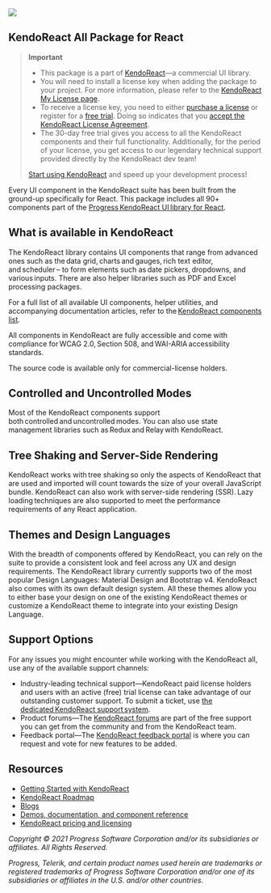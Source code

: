 <a href="https://www.telerik.com/kendo-react-ui/?utm_medium=referral&utm_source=npm&utm_campaign=kendo-ui-react-trial-npm-all&utm_content=banner" target="_blank">
<img src="https://www.telerik.com/kendo-react-ui/npm-banner.svg">
</a>

## KendoReact All Package for React

> **Important**
> * This package is а part of [KendoReact](https://www.telerik.com/kendo-react-ui/?utm_medium=referral&utm_source=npm&utm_campaign=kendo-ui-react-trial-npm-all)&mdash;a commercial UI library.
> * You will need to install a license key when adding the package to your project. For more information, please refer to the [KendoReact My License page](https://www.telerik.com/kendo-react-ui/my-license/?utm_medium=referral&utm_source=npm&utm_campaign=kendo-ui-react-trial-npm-all).
> * To receive a license key, you need to either [purchase a license](https://www.telerik.com/kendo-react-ui/pricing/?utm_medium=referral&utm_source=npm&utm_campaign=kendo-ui-react-trial-npm-all) or register for a [free trial](https://www.telerik.com/download-login-v2-kendo-react-ui?utm_medium=referral&utm_source=npm&utm_campaign=kendo-ui-react-trial-npm-all). Doing so indicates that you [accept the KendoReact License Agreement](https://www.telerik.com/purchase/license-agreement/progress-kendoreact?utm_medium=referral&utm_source=npm&utm_campaign=kendo-ui-react-trial-npm-all).
> * The 30-day free trial gives you access to all the KendoReact components and their full functionality. Additionally, for the period of your license, you get access to our legendary technical support provided directly by the KendoReact dev team!
>
> [Start using KendoReact](https://www.telerik.com/download-login-v2-kendo-react-ui?utm_medium=referral&utm_source=npm&utm_campaign=kendo-ui-react-trial-npm-all) and speed up your development process!

Every UI component in the KendoReact suite has been built from the ground-up specifically for React. This package includes all 90+ components part of the [Progress KendoReact UI library for React](https://www.telerik.com/kendo-react-ui/?utm_medium=referral&utm_source=npm&utm_campaign=kendo-ui-react-trial-npm-all).

## What is available in KendoReact

The KendoReact library contains UI components that range from advanced ones such as the data grid, charts and gauges, rich text editor, and scheduler – to form elements such as date pickers, dropdowns, and various inputs. There are also helper libraries such as PDF and Excel processing packages.

For a full list of all available UI components, helper utilities, and accompanying documentation articles, refer to the [KendoReact components list](https://www.telerik.com/kendo-react-ui/components/?utm_medium=referral&utm_source=npm&utm_campaign=kendo-ui-react-trial-npm-all).

All components in KendoReact are fully accessible and come with compliance for WCAG 2.0, Section 508, and WAI-ARIA accessibility standards.

The source code is available only for commercial-license holders.

## Controlled and Uncontrolled Modes

Most of the KendoReact components support both controlled and uncontrolled modes. You can also use state management libraries such as Redux and Relay with KendoReact.

## Tree Shaking and Server-Side Rendering

KendoReact works with tree shaking so only the aspects of KendoReact that are used and imported will count towards the size of your overall JavaScript bundle. KendoReact can also work with server-side rendering (SSR). Lazy loading techniques are also supported to meet the performance requirements of any React application.

## Themes and Design Languages

With the breadth of components offered by KendoReact, you can rely on the suite to provide a consistent look and feel across any UX and design requirements. The KendoReact library currently supports two of the most popular Design Languages: Material Design and Bootstrap v4. KendoReact also comes with its own default design system. All these themes allow you to either base your design on one of the existing KendoReact themes or customize a KendoReact theme to integrate into your existing Design Language.

## Support Options

For any issues you might encounter while working with the KendoReact all, use any of the available support channels:

* Industry-leading technical support&mdash;KendoReact paid license holders and users with an active (free) trial license can take advantage of our outstanding customer support. To submit a ticket, use [the dedicated KendoReact support system](https://www.telerik.com/account/support-tickets?utm_medium=referral&utm_source=npm&utm_campaign=kendo-ui-react-trial-npm-all).
* Product forums&mdash;The [KendoReact forums](https://www.telerik.com/forums/kendo-ui-react?utm_medium=referral&utm_source=npm&utm_campaign=kendo-ui-react-trial-npm-all) are part of the free support you can get from the community and from the KendoReact team.
* Feedback portal&mdash;The [KendoReact feedback portal](https://feedback.telerik.com/kendo-react-ui?utm_medium=referral&utm_source=npm&utm_campaign=kendo-ui-react-trial-npm-all) is where you can request and vote for new features to be added.

## Resources

* [Getting Started with KendoReact](https://www.telerik.com/kendo-react-ui/getting-started/?utm_medium=referral&utm_source=npm&utm_campaign=kendo-ui-react-trial-npm-all)
* [KendoReact Roadmap](https://www.telerik.com/kendo-react-ui/roadmap/?utm_medium=referral&utm_source=npm&utm_campaign=kendo-ui-react-trial-npm-all)
* [Blogs](https://www.telerik.com/blogs/tag/kendoreact?utm_medium=referral&utm_source=npm&utm_campaign=kendo-ui-react-trial-npm-all)
* [Demos, documentation, and component reference](https://www.telerik.com/kendo-react-ui/components/?utm_medium=referral&utm_source=npm&utm_campaign=kendo-ui-react-trial-npm-all)
* [KendoReact pricing and licensing](https://www.telerik.com/kendo-react-ui/pricing/?utm_medium=referral&utm_source=npm&utm_campaign=kendo-ui-react-trial-npm-all)

*Copyright © 2021 Progress Software Corporation and/or its subsidiaries or affiliates. All Rights Reserved.*

*Progress, Telerik, and certain product names used herein are trademarks or registered trademarks of Progress Software Corporation and/or one of its subsidiaries or affiliates in the U.S. and/or other countries.*
